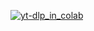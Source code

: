 [![yt-dlp_in_colab](https://img.shields.io/badge/yt_dlp_in_colab-F9AB00?style=plastic&logo=googlecolab&color=525252)](https://colab.research.google.com/github/sinsiny/ipynbs/blob/main/yt_dlp_in_colab.ipynb)
